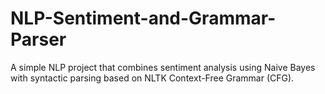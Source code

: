 # NLP-Sentiment-and-Grammar-Parser
A simple NLP project that combines sentiment analysis using Naive Bayes with syntactic parsing based on NLTK Context-Free Grammar (CFG).
